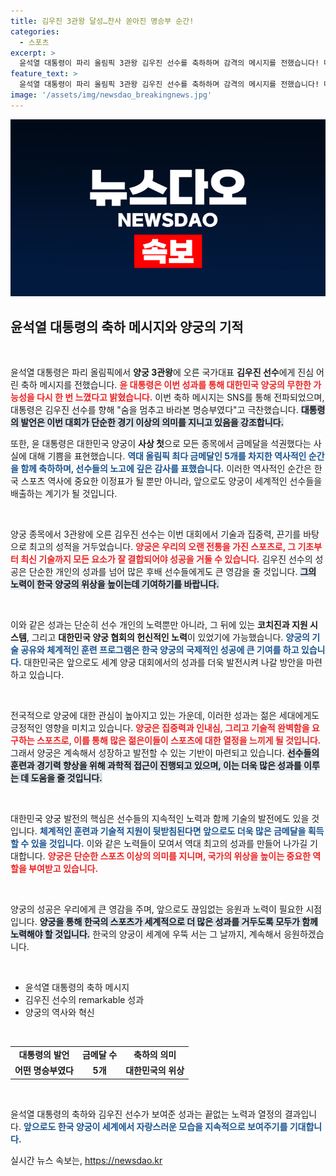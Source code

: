 ```yaml
---
title: 김우진 3관왕 달성…찬사 쏟아진 명승부 순간!
categories:
  - 스포츠
excerpt: >
  윤석열 대통령이 파리 올림픽 3관왕 김우진 선수를 축하하며 감격의 메시지를 전했습니다! 대한민국 양궁의 역대 최다 금메달 기록, 그 뒷이야기가 궁금하다면 클릭하세요!
feature_text: >
  윤석열 대통령이 파리 올림픽 3관왕 김우진 선수를 축하하며 감격의 메시지를 전했습니다! 대한민국 양궁의 역대 최다 금메달 기록, 그 뒷이야기가 궁금하다면 클릭하세요!
image: '/assets/img/newsdao_breakingnews.jpg'
---
```


<p><img src="/assets/img/newsdao_breakingnews.jpg" alt="implanttips 속보" /></p>

<h2 data-ke-size="size26">윤석열 대통령의 축하 메시지와 양궁의 기적</h2>

<p data-ke-size="size16">&nbsp;</p>

<p>윤석열 대통령은 파리 올림픽에서 <strong>양궁 3관왕</strong>에 오른 국가대표 <strong>김우진 선수</strong>에게 진심 어린 축하 메시지를 전했습니다. <b><span style="color: #ee2323;">윤 대통령은 이번 성과를 통해 대한민국 양궁의 무한한 가능성을 다시 한 번 느꼈다고 밝혔습니다.</span></b> 이번 축하 메시지는 SNS를 통해 전파되었으며, 대통령은 김우진 선수를 향해 "숨을 멈추고 바라본 명승부였다"고 극찬했습니다. <b><span style="background-color: #21538527;">대통령의 발언은 이번 대회가 단순한 경기 이상의 의미를 지니고 있음을 강조합니다.</span></b></p>

<p>또한, 윤 대통령은 대한민국 양궁이 <strong>사상 첫</strong>으로 모든 종목에서 금메달을 석권했다는 사실에 대해 기쁨을 표현했습니다. <b><span style="color: #1a5490;">역대 올림픽 최다 금메달인 5개를 차지한 역사적인 순간을 함께 축하하며, 선수들의 노고에 깊은 감사를 표했습니다.</span></b> 이러한 역사적인 순간은 한국 스포츠 역사에 중요한 이정표가 될 뿐만 아니라, 앞으로도 양궁이 세계적인 선수들을 배출하는 계기가 될 것입니다.</p>

<p data-ke-size="size16">&nbsp;</p>

<p>양궁 종목에서 3관왕에 오른 김우진 선수는 이번 대회에서 기술과 집중력, 끈기를 바탕으로 최고의 성적을 거두었습니다. <b><span style="color: #ee2323;">양궁은 우리의 오랜 전통을 가진 스포츠로, 그 기초부터 최신 기술까지 모든 요소가 잘 결합되어야 성공을 거둘 수 있습니다.</span></b> 김우진 선수의 성공은 단순한 개인의 성과를 넘어 많은 후배 선수들에게도 큰 영감을 줄 것입니다. <b><span style="background-color: #21538527;">그의 노력이 한국 양궁의 위상을 높이는데 기여하기를 바랍니다.</span></b></p>

<p data-ke-size="size16">&nbsp;</p>

<p>이와 같은 성과는 단순히 선수 개인의 노력뿐만 아니라, 그 뒤에 있는 <strong>코치진과 지원 시스템</strong>, 그리고 <strong>대한민국 양궁 협회의 헌신적인 노력</strong>이 있었기에 가능했습니다. <b><span style="color: #1a5490;">양궁의 기술 공유와 체계적인 훈련 프로그램은 한국 양궁의 국제적인 성공에 큰 기여를 하고 있습니다.</span></b> 대한민국은 앞으로도 세계 양궁 대회에서의 성과를 더욱 발전시켜 나갈 방안을 마련하고 있습니다.</p>

<p data-ke-size="size16">&nbsp;</p>

<p>전국적으로 양궁에 대한 관심이 높아지고 있는 가운데, 이러한 성과는 젊은 세대에게도 긍정적인 영향을 미치고 있습니다. <b><span style="color: #ee2323;">양궁은 집중력과 인내심, 그리고 기술적 완벽함을 요구하는 스포츠로, 이를 통해 많은 젊은이들이 스포츠에 대한 열정을 느끼게 될 것입니다.</span></b> 그래서 양궁은 계속해서 성장하고 발전할 수 있는 기반이 마련되고 있습니다. <b><span style="background-color: #21538527;">선수들의 훈련과 경기력 향상을 위해 과학적 접근이 진행되고 있으며, 이는 더욱 많은 성과를 이루는 데 도움을 줄 것입니다.</span></b></p>

<p data-ke-size="size16">&nbsp;</p>

<p>대한민국 양궁 발전의 핵심은 선수들의 지속적인 노력과 함께 기술의 발전에도 있을 것입니다. <b><span style="color: #1a5490;">체계적인 훈련과 기술적 지원이 뒷받침된다면 앞으로도 더욱 많은 금메달을 획득할 수 있을 것입니다.</span></b> 이와 같은 노력들이 모여서 역대 최고의 성과를 만들어 나가길 기대합니다. <b><span style="color: #ee2323;">양궁은 단순한 스포츠 이상의 의미를 지니며, 국가의 위상을 높이는 중요한 역할을 부여받고 있습니다.</span></b></p>

<p data-ke-size="size16">&nbsp;</p>

<p>양궁의 성공은 우리에게 큰 영감을 주며, 앞으로도 끊임없는 응원과 노력이 필요한 시점입니다. <b><span style="background-color: #21538527;">양궁을 통해 한국의 스포츠가 세계적으로 더 많은 성과를 거두도록 모두가 함께 노력해야 할 것입니다.</span></b> 한국의 양궁이 세계에 우뚝 서는 그 날까지, 계속해서 응원하겠습니다. </p>

<p data-ke-size="size16">&nbsp;</p>

<ul>
<li>윤석열 대통령의 축하 메시지</li>
<li>김우진 선수의 remarkable 성과</li>
<li>양궁의 역사와 혁신</li>
</ul>

<p data-ke-size="size16">&nbsp;</p>

<table>
<tr>
<td style="text-align: center; height: 17px;"><b>대통령의 발언</b></td>
<td style="text-align: center; height: 17px;"><b>금메달 수</b></td>
<td style="text-align: center; height: 17px;"><b>축하의 의미</b></td>
</tr>
<tr>
<td style="text-align: center; height: 17px;"><b>어떤 명승부였다</b></td>
<td style="text-align: center; height: 17px;"><b>5개</b></td>
<td style="text-align: center; height: 17px;"><b>대한민국의 위상</b></td>
</tr>
</table>

<p data-ke-size="size16">&nbsp;</p>

<p>윤석열 대통령의 축하와 김우진 선수가 보여준 성과는 끝없는 노력과 열정의 결과입니다. <b><span style="color: #1a5490;">앞으로도 한국 양궁이 세계에서 자랑스러운 모습을 지속적으로 보여주기를 기대합니다.</span></b></p>
실시간 뉴스 속보는, <a href="https://newsdao.kr" rel="dofollow">https://newsdao.kr</a>


